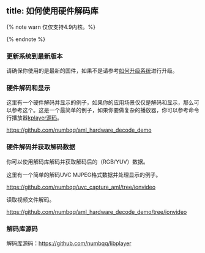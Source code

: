 title: 如何使用硬件解码库
---
{% note warn 仅仅支持4.9内核。%}

{% endnote %}

### 更新系统到最新版本

请确保你使用的是最新的固件，如果不是请参考[如何升级系统](/zh-cn/vim1/HowToUpgradeTheSystem.html)进行升级。

### 硬件解码和显示

这里有一个硬件解码并显示的例子，如果你的应用场景仅仅是解码和显示，那么可以参考这个。这是一个最简单的例子，如果你要做复杂的播放器，你可以参考命令行播放器[kplayer源码](https://github.com/numbqq/libplayer)。

https://github.com/numbqq/aml_hardware_decode_demo

### 硬件解码并获取解码数据

你可以使用解码库解码并获取解码后的（RGB/YUV）数据。

这里有一个简单的解码UVC MJPEG格式数据并处理显示的例子。

https://github.com/numbqq/uvc_capture_aml/tree/ionvideo

读取视频文件解码。

https://github.com/numbqq/aml_hardware_decode_demo/tree/ionvideo

### 解码库源码

解码库源码：https://github.com/numbqq/libplayer
